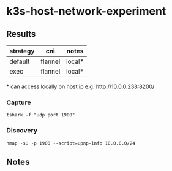 # k3s-host-network-experiment

## Results

| strategy | cni     | notes  |
|----------|---------|--------|
| default  | flannel | local* |
| exec     | flannel | local* |

\* can access locally on host ip e.g. http://10.0.0.238:8200/ 

### Capture

```
tshark -f "udp port 1900"
```

### Discovery

```
nmap -sU -p 1900 --script=upnp-info 10.0.0.0/24
```

## Notes

